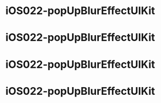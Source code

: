 # iOS022-popUpBlurEffectUIKit
# iOS022-popUpBlurEffectUIKit
# iOS022-popUpBlurEffectUIKit
# iOS022-popUpBlurEffectUIKit
